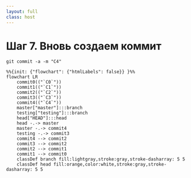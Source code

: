 ```yaml
---
layout: full
class: host
---
```


# Шаг 7. Вновь создаем коммит

```shell
git commit -a -m "С4"
```

```mermaid {scale: 1.5}
%%{init: {"flowchart": {"htmlLabels": false}} }%%
flowchart LR
    commit0(("`C0`"))
    commit1(("`C1`"))
    commit2(("`C2`"))
    commit3(("`C3`"))
    commit4(("`C4`"))
    master["master"]:::branch
    testing["testing"]:::branch
    head["HEAD"]:::head
    head -.-> master
    master -.-> commit4
    testing -.-> commit3
    commit4 --> commit2
    commit3 --> commit2
    commit2 --> commit1
    commit1 --> commit0
    classDef branch fill:lightgray,stroke:gray,stroke-dasharray: 5 5
    classDef head fill:orange,color:white,stroke:gray,stroke-dasharray: 5 5
```

<style>
.host {
    display: flex;
    flex-direction: column;
}

.mermaid {
    margin: auto;
}
</style>
